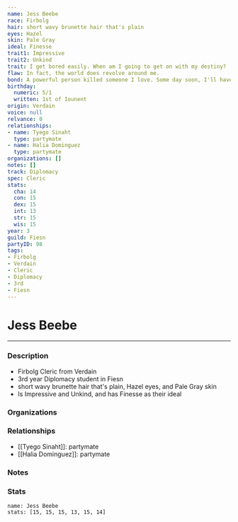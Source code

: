 ```yaml
---
name: Jess Beebe
race: Firbolg
hair: short wavy brunette hair that's plain
eyes: Hazel
skin: Pale Gray
ideal: Finesse
trait1: Impressive
trait2: Unkind
trait: I get bored easily. When am I going to get on with my destiny?
flaw: In fact, the world does revolve around me.
bond: A powerful person killed someone I love. Some day soon, I'll have my revenge.
birthday:
  numeric: 5/1
  written: 1st of Iounent
origin: Verdain
voice: null
relvance: 0
relationships:
- name: Tyego Sinaht
  type: partymate
- name: Halia Dominguez
  type: partymate
organizations: []
notes: []
track: Diplomacy
spec: Cleric
stats:
  cha: 14
  con: 15
  dex: 15
  int: 13
  str: 15
  wis: 15
year: 3
guild: Fiesn
partyID: 98
tags:
- Firbolg
- Verdain
- Cleric
- Diplomacy
- 3rd
- Fiesn
---
```

# Jess Beebe
---
### Description
- Firbolg Cleric from Verdain
- 3rd year Diplomacy student in Fiesn
- short wavy brunette hair that's plain, Hazel eyes, and Pale Gray skin
- Is Impressive and Unkind, and has Finesse as their ideal

### Organizations

### Relationships
- [[Tyego Sinaht]]: partymate
- [[Halia Dominguez]]: partymate

### Notes

### Stats
```statblock
name: Jess Beebe
stats: [15, 15, 15, 13, 15, 14]
```